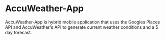 # AccuWeather-App

AccuWeather-App is hybrid mobile application that uses the Googles Places API and AccuWeather's API to generate current weather conditions and a 5 day forecast.

